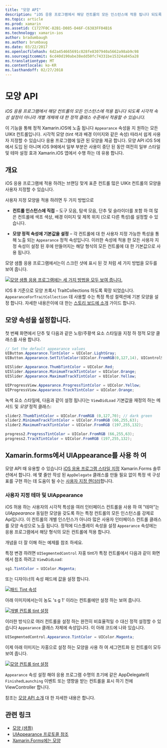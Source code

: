 ```yaml
---
title: "모양 API"
description: "iOS 응용 프로그램에서 해당 컨트롤의 모든 인스턴스에 적용 됩니다 되도록 시각적 속성 설정이 아니라 개별 개체에 대 한 정적 클래스 수준에서 적용할 수 있습니다."
ms.topic: article
ms.prod: xamarin
ms.assetid: C1727F0C-82B1-D085-D46F-C6383FF04B16
ms.technology: xamarin-ios
author: bradumbaugh
ms.author: brumbaug
ms.date: 03/22/2017
ms.openlocfilehash: 6d2a454665691c028fe8307940a5662a98ab9c98
ms.sourcegitcommit: 6cd40d190abe38edd50fc74331be15324a845a28
ms.translationtype: MT
ms.contentlocale: ko-KR
ms.lasthandoff: 02/27/2018
---
```

# <a name="appearance-api"></a>모양 API

_iOS 응용 프로그램에서 해당 컨트롤의 모든 인스턴스에 적용 됩니다 되도록 시각적 속성 설정이 아니라 개별 개체에 대 한 정적 클래스 수준에서 적용할 수 있습니다._

이 기능을 통해 정적 Xamarin.iOS에 노출 됩니다 `Appearance` 속성을 지 원하는 모든 UIKit 컨트롤입니다. 시각적 모양 (tint 색과 배경 이미지와 같은 속성) 따라서 쉽게 사용자 지정할 수 있습니다 응용 프로그램에 일관 된 모양을 제공 합니다. 모양 API iOS 5에에서 도입 된 아니며 iOS 9에에서 일부 부분은 사용이 중단 된 동안 여전히 일부 스타일 및 테마 설정 효과 Xamarin.iOS 앱에서 수행 하는 데 유용 합니다.

## <a name="overview"></a>개요

iOS 응용 프로그램에 적용 하려는 브랜딩 맞게 표준 컨트롤 많은 UIKit 컨트롤의 모양을 사용자 지정할 수 있습니다.

사용자 지정 모양을 적용 하려면 두 가지 방법으로

- **컨트롤 인스턴스에 직접** – 도구 모음, 탐색 모음, 단추 및 슬라이더를 포함 하 여 많은 컨트롤에 색조 색상, 배경 이미지 및 제목 위치 (으로 다른 특성)를 설정할 수 있습니다.

- **모양 정적 속성에 기본값을 설정** – 각 컨트롤에 대 한 사용자 지정 가능한 특성을 통해 노출 되는 `Appearance` 정적 속성입니다. 이러한 속성에 적용 한 모든 사용자 지정 속성이 설정 된 후에 만들어지는 해당 형식의 모든 컨트롤에 대 한 기본값으로 사용 됩니다.

모양 샘플 응용 프로그램에서는이 스크린 샷에 표시 된 것 처럼 세 가지 방법을 모두를 보여 줍니다.

 [ ![](introduction-to-the-appearance-api-images/appearance01.png "모양 샘플 응용 프로그램에는 세 가지 방법을 모두 보여 줍니다.")](introduction-to-the-appearance-api-images/appearance01.png)

IOS 8 기준으로 모양 프록시 TraitCollections 하도록 확장 되었습니다.
 `AppearanceForTraitCollection` 데 사용할 수는 특정 특성 컬렉션에 기본 모양을 설정 합니다. 자세한 내용은이에 대 한는 [스토리 보드에 소개](~/ios/user-interface/storyboards/unified-storyboards.md) 가이드 합니다.


## <a name="setting-appearance-properties"></a>모양 속성을 설정합니다.

첫 번째 화면에서 단추 및 다음과 같은 노랑/주황색 요소 스타일을 지정 하 정적 모양 클래스를 사용 합니다.

```csharp
// Set the default appearance values
UIButton.Appearance.TintColor = UIColor.LightGray;
UIButton.Appearance.SetTitleColor(UIColor.FromRGB(0,127,14), UIControlState.Normal);

UISlider.Appearance.ThumbTintColor = UIColor.Red;
UISlider.Appearance.MinimumTrackTintColor = UIColor.Orange;
UISlider.Appearance.MaximumTrackTintColor = UIColor.Yellow;

UIProgressView.Appearance.ProgressTintColor = UIColor.Yellow;
UIProgressView.Appearance.TrackTintColor = UIColor.Orange;
```

녹색 요소 스타일에, 다음과 같이 설정 됩니다는 `ViewDidLoad` 기본값을 재정의 하는 메서드 및 *모양* 정적 클래스:

```csharp
slider2.ThumbTintColor = UIColor.FromRGB (0,127,70); // dark green
slider2.MinimumTrackTintColor = UIColor.FromRGB (66,255,63);
slider2.MaximumTrackTintColor = UIColor.FromRGB (197,255,132);
```

```csharp
progress2.ProgressTintColor = UIColor.FromRGB (66,255,63);
progress2.TrackTintColor = UIColor.FromRGB (197,255,132);
```

## <a name="using-uiappearance-in-xamarinforms"></a>Xamarin.forms에서 UIAppearance를 사용 하 여

모양 API 때 유용할 수 있습니다 [iOS 응용 프로그램 스타일 지정](~/xamarin-forms/platform/ios/theme.md#uiappearance) Xamarin.Forms 솔루션에서 합니다. 에 몇 줄만 작성 된 `AppDelegate` 클래스를 만들 필요 없이 특정 색 구성표를 구현 하는 데 도움이 될 수는 [사용자 지정 렌더러](~/xamarin-forms/app-fundamentals/custom-renderer/index.md)합니다.


### <a name="custom-themes-and-uiappearance"></a>사용자 지정 테마 및 UIAppearance

iOS 허용 하는 사용자의 시각적 특성을 여러 인터페이스 컨트롤을 사용 하 여 "테마"는 *UIAppearance* 동일한 모양을 갖도록 하는 특정 컨트롤의 모든 인스턴스를 강제로 Api입니다. 이 컨트롤의 개별 인스턴스가 아니라 많은 사용자 인터페이스 컨트롤 클래스를 모양 속성으로 노출 됩니다. 정적에 디스플레이 속성을 설정 `Appearance` 속성에는 응용 프로그램에서 해당 형식의 모든 컨트롤에 적용 합니다.

개념을 더 잘 이해 하는 예제를 참조 하세요.

특정 변경 하려면 `UISegmentedControl` 자홍 tint가 특정 컨트롤에서 다음과 같이 화면에서 참조 하려고 `ViewDidLoad`:

```csharp
sg1.TintColor = UIColor.Magenta;
```

또는 디자이너의 속성 패드에 값을 설정 합니다. 

[ ![](introduction-to-the-appearance-api-images/propertiespadtint.png "패드 Tint 속성")](introduction-to-the-appearance-api-images/propertiespadtint.png)

아래 이미지에서는이 농도 's g 1' 이라는 컨트롤에만 설정 하는 보여 줍니다.

 [ ![](introduction-to-the-appearance-api-images/image53.png "개별 컨트롤 tint 설정")](introduction-to-the-appearance-api-images/image53.png)

이러한 방식으로 여러 컨트롤을 설정 하는 완전히 비효율적일 수 대신 정적 설정할 수 있습니다 `Appearance` 클래스 자체에 속성입니다. 이 아래 코드에 나와 있습니다.

```csharp
UISegmentedControl.Appearance.TintColor = UIColor.Magenta;
```

이제 아래 이미지는 자홍으로 설정 하는 모양을 사용 하 여 세그먼트화 된 컨트롤이 모두 보여 줍니다.

 [ ![](introduction-to-the-appearance-api-images/image54.png "모양 컨트롤 tint 설정")](introduction-to-the-appearance-api-images/image54.png)

`Appearance` 속성 설정 해야 응용 프로그램 수명의 초기에 같은 AppDelegate의 `FinishedLaunching` 이벤트 또는 영향을 받는 컨트롤을 표시 하기 전에 ViewController 합니다.


참조는 [모양 API 소개](~/ios/user-interface/ios-ui/introduction-to-the-appearance-api.md) 대 한 자세한 내용은 합니다.


## <a name="related-links"></a>관련 링크

- [모양 (샘플)](https://developer.xamarin.com/samples/monotouch/IntroToAppearance/)
- [UIAppearance 프로토콜 참조](https://developer.apple.com/library/ios/documentation/UIKit/Reference/UIAppearance_Protocol/)
- [Xamarin.Forms에는 모양](~/xamarin-forms/platform/ios/theme.md#uiappearance)
